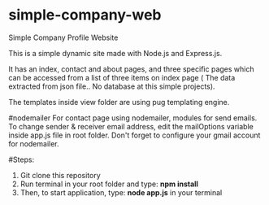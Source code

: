 # simple-company-web
Simple Company Profile Website

This is a simple dynamic site made with Node.js and Express.js.

It has an index, contact and about pages, and three specific pages which can be accessed from a list of three items on index page ( The  data extracted from json file.. No database at this simple projects).

The templates inside view folder are using pug templating engine.

#nodemailer
For contact page using nodemailer, modules for send emails.
To change sender & receiver email address, edit the mailOptions variable inside app.js file in root folder.
Don't forget to configure your gmail account for nodemailer.

#Steps:
1. Git clone this repository
2. Run terminal in your root folder and type: <b>npm install</b>
3. Then, to start application, type: <b>node app.js</b> in your terminal
